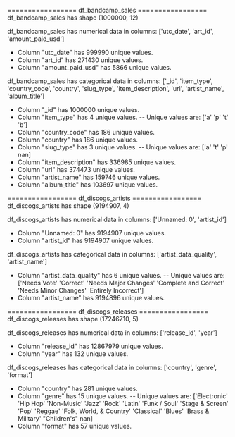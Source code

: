 ================= df_bandcamp_sales =================
df_bandcamp_sales has shape (1000000, 12)

df_bandcamp_sales has numerical data in columns: ['utc_date', 'art_id', 'amount_paid_usd']
- Column "utc_date" has 999990 unique values.
- Column "art_id" has 271430 unique values.
- Column "amount_paid_usd" has 5866 unique values.

df_bandcamp_sales has categorical data in columns: ['_id', 'item_type', 'country_code', 'country', 'slug_type', 'item_description', 'url', 'artist_name', 'album_title']
- Column "_id" has 1000000 unique values.
- Column "item_type" has 4 unique values.
  -- Unique values are:
 ['a' 'p' 't' 'b']
- Column "country_code" has 186 unique values.
- Column "country" has 186 unique values.
- Column "slug_type" has 3 unique values.
  -- Unique values are:
 ['a' 't' 'p' nan]
- Column "item_description" has 336985 unique values.
- Column "url" has 374473 unique values.
- Column "artist_name" has 159746 unique values.
- Column "album_title" has 103697 unique values.

================= df_discogs_artists =================
df_discogs_artists has shape (9194907, 4)

df_discogs_artists has numerical data in columns: ['Unnamed: 0', 'artist_id']
- Column "Unnamed: 0" has 9194907 unique values.
- Column "artist_id" has 9194907 unique values.

df_discogs_artists has categorical data in columns: ['artist_data_quality', 'artist_name']
- Column "artist_data_quality" has 6 unique values.
  -- Unique values are:
 ['Needs Vote' 'Correct' 'Needs Major Changes' 'Complete and Correct'
 'Needs Minor Changes' 'Entirely Incorrect']
- Column "artist_name" has 9194896 unique values.

================= df_discogs_releases =================
df_discogs_releases has shape (17246710, 5)

df_discogs_releases has numerical data in columns: ['release_id', 'year']
- Column "release_id" has 12867979 unique values.
- Column "year" has 132 unique values.

df_discogs_releases has categorical data in columns: ['country', 'genre', 'format']
- Column "country" has 281 unique values.
- Column "genre" has 15 unique values.
  -- Unique values are:
 ['Electronic' 'Hip Hop' 'Non-Music' 'Jazz' 'Rock' 'Latin' 'Funk / Soul'
 'Stage & Screen' 'Pop' 'Reggae' 'Folk, World, & Country' 'Classical'
 'Blues' 'Brass & Military' "Children's" nan]
- Column "format" has 57 unique values.

